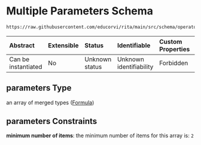 # Multiple Parameters Schema

```txt
https://raw.githubusercontent.com/educorvi/rita/main/src/schema/operator.json#/oneOf/0/properties/parameters
```

| Abstract            | Extensible | Status         | Identifiable            | Custom Properties | Additional Properties | Access Restrictions | Defined In                                                               |
| :------------------ | :--------- | :------------- | :---------------------- | :---------------- | :-------------------- | :------------------ | :----------------------------------------------------------------------- |
| Can be instantiated | No         | Unknown status | Unknown identifiability | Forbidden         | Allowed               | none                | [operator.json\*](../../src/schema/operator.json 'open original schema') |

## parameters Type

an array of merged types ([Formula](term.md))

## parameters Constraints

**minimum number of items**: the minimum number of items for this array is: `2`
